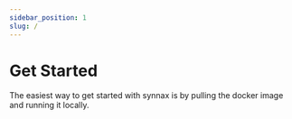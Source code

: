 ```yaml
---
sidebar_position: 1
slug: /
---
```


# Get Started

The easiest way to get started with synnax is by pulling the docker image and 
running it locally. 